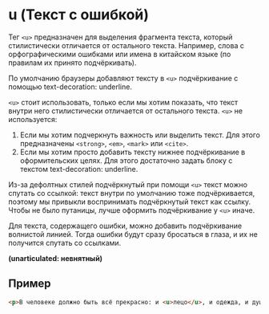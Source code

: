 # u (Текст с ошибкой)

Тег `<u>` предназначен для выделения фрагмента текста, который стилистически отличается от остального текста. Например, слова с орфографическими ошибками или имена в китайском языке (по правилам их принято подчёркивать).

По умолчанию браузеры добавляют тексту в `<u>` подчёркивание с помощью text-decoration: underline.

`<u>` стоит использовать, только если мы хотим показать, что текст внутри него стилистически отличается от остального текста. `<u>` не используется:

1. Если мы хотим подчеркнуть важность или выделить текст. Для этого предназначены `<strong>`, `<em>`, `<mark>` или `<cite>`.
2. Если мы хотим просто добавить тексту нижнее подчёркивание в оформительских целях. Для этого достаточно задать блоку с текстом text-decoration: underline.

Из-за дефолтных стилей подчёркнутый при помощи `<u>` текст можно спутать со ссылкой: текст внутри <a> по умолчанию тоже подчёркивается, поэтому мы привыкли воспринимать подчёркнутый текст как ссылку. Чтобы не было путаницы, лучше оформить подчёркивание у `<u>` иначе.

Для текста, содержащего ошибки, можно добавить подчёркивание волнистой линией. Тогда ошибки будут сразу бросаться в глаза, и их не получится спутать со ссылками.

**(unarticulated: невнятный)**

## Пример

```html
<p>В человеке должно быть всё прекрасно: и <u>лецо</u>, и одежда, и душа, и мысли.</p>
```
